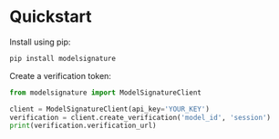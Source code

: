 # Quickstart

Install using pip:

```bash
pip install modelsignature
```

Create a verification token:

```python
from modelsignature import ModelSignatureClient

client = ModelSignatureClient(api_key='YOUR_KEY')
verification = client.create_verification('model_id', 'session')
print(verification.verification_url)
```
